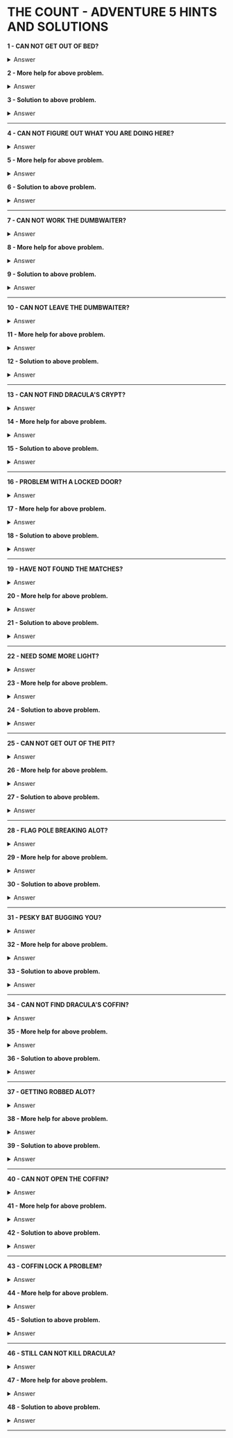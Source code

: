 # THE COUNT - ADVENTURE 5 HINTS AND SOLUTIONS

**1 - CAN NOT GET OUT OF BED?**
<details><summary>Answer</summary>TRY - HELP -</details>

**2 - More help for above problem.**
<details><summary>Answer</summary>WAKE UP AND ...</details>

**3 - Solution to above problem.**
<details><summary>Answer</summary>GET UP</details>

---


**4 - CAN NOT FIGURE OUT WHAT YOU ARE DOING HERE?**
<details><summary>Answer</summary>WALK OUTSIDE</details>

**5 - More help for above problem.**
<details><summary>Answer</summary>LEAVE CASTLE AND FOLLOW PATH</details>

**6 - Solution to above problem.**
<details><summary>Answer</summary>GO GATE</details>

---


**7 - CAN NOT WORK THE DUMBWAITER?**
<details><summary>Answer</summary>ENTER DUMBWAITER AND - HELP -</details>

**8 - More help for above problem.**
<details><summary>Answer</summary>WHAT DO YOU WANT IT TO DO</details>

**9 - Solution to above problem.**
<details><summary>Answer</summary>ENTER DUMBWAITER - LOWER DUMBWAITER - OR RAISE DUMBWAITER -</details>

---


**10 - CAN NOT LEAVE THE DUMBWAITER?**
<details><summary>Answer</summary>IT IS REAL EASY</details>

**11 - More help for above problem.**
<details><summary>Answer</summary>GO ...</details>

**12 - Solution to above problem.**
<details><summary>Answer</summary>GO ROOM</details>

---


**13 - CAN NOT FIND DRACULA'S CRYPT?**
<details><summary>Answer</summary>GO OUTSIDE THE CASTLE AND LOOK CASTLE</details>

**14 - More help for above problem.**
<details><summary>Answer</summary>CLIMB OUT THE BEDROOM WINDOW</details>

**15 - Solution to above problem.**
<details><summary>Answer</summary>TIE SHEET TO SOMETHING AND CLIMB ON DOWN</details>

---


**16 - PROBLEM WITH A LOCKED DOOR?**
<details><summary>Answer</summary>TRY - HELP -</details>

**17 - More help for above problem.**
<details><summary>Answer</summary>POSTCARD THE MAILMAN BRINGS IS USEFUL</details>

**18 - Solution to above problem.**
<details><summary>Answer</summary>PICK THE LOCK WITH THE PAPER CLIP</details>

---


**19 - HAVE NOT FOUND THE MATCHES?**
<details><summary>Answer</summary>DUMBWAITER</details>

**20 - More help for above problem.**
<details><summary>Answer</summary>IT GOES IN TWO DIRECTIONS</details>

**21 - Solution to above problem.**
<details><summary>Answer</summary>GO DUMBWAITER - RAISE DUMBWAITER - GO ROOM -</details>

---


**22 - NEED SOME MORE LIGHT?**
<details><summary>Answer</summary>LIGHT A MATCH</details>

**23 - More help for above problem.**
<details><summary>Answer</summary>CLIMB INTO THE PIT FIRST</details>

**24 - Solution to above problem.**
<details><summary>Answer</summary>GO PIT - LIGHT MATCH</details>

---


**25 - CAN NOT GET OUT OF THE PIT?**
<details><summary>Answer</summary>RING</details>

**26 - More help for above problem.**
<details><summary>Answer</summary>SHEET</details>

**27 - Solution to above problem.**
<details><summary>Answer</summary>TIE SHEET TO RING AND GO PIT</details>

---


**28 - FLAG POLE BREAKING ALOT?**
<details><summary>Answer</summary>TIE SHEET ELSEWHERE</details>

**29 - More help for above problem.**
<details><summary>Answer</summary>TRY BEDROOM</details>

**30 - Solution to above problem.**
<details><summary>Answer</summary>TIE SHEET TO BED</details>

---


**31 - PESKY BAT BUGGING YOU?**
<details><summary>Answer</summary>CARRY WHAT VAMPIRES DON'T LIKE</details>

**32 - More help for above problem.**
<details><summary>Answer</summary>IT CAN GIVE YOU BAD BREATH</details>

**33 - Solution to above problem.**
<details><summary>Answer</summary>CARRY THE GARLIC AT NIGHT</details>

---


**34 - CAN NOT FIND DRACULA'S COFFIN?**
<details><summary>Answer</summary>READ SIGN IN THE CRYPT</details>

**35 - More help for above problem.**
<details><summary>Answer</summary>SMOKING CAN HELP</details>

**36 - Solution to above problem.**
<details><summary>Answer</summary>SMOKE A CIGARETTE IN THE CRYPT</details>

---


**37 - GETTING ROBBED ALOT?**
<details><summary>Answer</summary>FIND A DUSTY PLACE WHERE DRACULA CAN NOT GET TO</details>

**38 - More help for above problem.**
<details><summary>Answer</summary>CLOSET</details>

**39 - Solution to above problem.**
<details><summary>Answer</summary>PICK LOCK - HIDE STAKE AND CIGARETTE PACK HERE - REMEMBER TO LOCK THE DOOR BEHIND YOU</details>

---


**40 - CAN NOT OPEN THE COFFIN?**
<details><summary>Answer</summary>TRY WHEN IT IS SUPPOSED TO BE EMPTY</details>

**41 - More help for above problem.**
<details><summary>Answer</summary>THE BAT IS DRACULA</details>

**42 - Solution to above problem.**
<details><summary>Answer</summary>OPEN IT AT NIGHT</details>

---


**43 - COFFIN LOCK A PROBLEM?**
<details><summary>Answer</summary>REMEMBER THE OVEN</details>

**44 - More help for above problem.**
<details><summary>Answer</summary>OVEN IS SOLAR HEATED</details>

**45 - Solution to above problem.**
<details><summary>Answer</summary>WAIT UNTIL NIGHT TIME THEN ENTER OVEN</details>

---


**46 - STILL CAN NOT KILL DRACULA?**
<details><summary>Answer</summary>YOU MUST DO IT AS HE SLEEPS</details>

**47 - More help for above problem.**
<details><summary>Answer</summary>FIX IT THE NIGHT BEFORE</details>

**48 - Solution to above problem.**
<details><summary>Answer</summary>BREAK LOCK ON COFFIN AT NIGHT AND THEN KILL DRACULA THE NEXT DAY</details>

---
